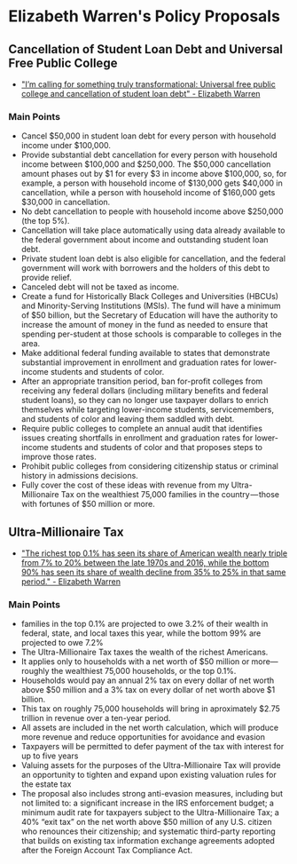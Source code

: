 # Elizabeth Warren's Policy Proposals
## Cancellation of Student Loan Debt and Universal Free Public College
* ["I’m calling for something truly transformational: Universal free public college and cancellation of student loan debt" - Elizabeth Warren](https://medium.com/@teamwarren/im-calling-for-something-truly-transformational-universal-free-public-college-and-cancellation-of-a246cd0f910f?&subsource=GS-67138944213-elizabeth%20warren-p-344847569912&gclid=Cj0KCQjwnpXmBRDUARIsAEo71tS7r-Ol8h6KQyxt-vatrQfZH2OVxckVq9pzaQ7WNm7MxodPbPqkMMwaAhv7EALw_wcB&refcode=WFP2019-LB-GS-CO&refcode2=GS-67138944213-elizabeth%20warren-p-344847569912)
### Main Points
* Cancel $50,000 in student loan debt for every person with household income under $100,000.
* Provide substantial debt cancellation for every person with household income between $100,000 and $250,000. The $50,000 cancellation amount phases out by $1 for every $3 in income above $100,000, so, for example, a person with household income of $130,000 gets $40,000 in cancellation, while a person with household income of $160,000 gets $30,000 in cancellation.
* No debt cancellation to people with household income above $250,000 (the top 5%).
* Cancellation will take place automatically using data already available to the federal government about income and outstanding student loan debt.
* Private student loan debt is also eligible for cancellation, and the federal government will work with borrowers and the holders of this debt to provide relief.
* Canceled debt will not be taxed as income.
* Create a fund for Historically Black Colleges and Universities (HBCUs) and Minority-Serving Institutions (MSIs). The fund will have a minimum of $50 billion, but the Secretary of Education will have the authority to increase the amount of money in the fund as needed to ensure that spending per-student at those schools is comparable to colleges in the area.
* Make additional federal funding available to states that demonstrate substantial improvement in enrollment and graduation rates for lower-income students and students of color.
* After an appropriate transition period, ban for-profit colleges from receiving any federal dollars (including military benefits and federal student loans), so they can no longer use taxpayer dollars to enrich themselves while targeting lower-income students, servicemembers, and students of color and leaving them saddled with debt.
* Require public colleges to complete an annual audit that identifies issues creating shortfalls in enrollment and graduation rates for lower-income students and students of color and that proposes steps to improve those rates.
* Prohibit public colleges from considering citizenship status or criminal history in admissions decisions.
* Fully cover the cost of these ideas with revenue from my Ultra-Millionaire Tax on the wealthiest 75,000 families in the country — those with fortunes of $50 million or more.

## Ultra-Millionaire Tax
* ["The richest top 0.1% has seen its share of American wealth nearly triple from 7% to 20% between the late 1970s and 2016, while the bottom 90% has seen its share of wealth decline from 35% to 25% in that same period." - Elizabeth Warren](https://elizabethwarren.com/ultra-millionaire-tax/)
### Main Points
* families in the top 0.1% are projected to owe 3.2% of their wealth in federal, state, and local taxes this year, while the bottom 99% are projected to owe 7.2%
* The Ultra-Millionaire Tax taxes the wealth of the richest Americans.
* It applies only to households with a net worth of $50 million or more—roughly the wealthiest 75,000 households, or the top 0.1%. 
* Households would pay an annual 2% tax on every dollar of net worth above $50 million and a 3% tax on every dollar of net worth above $1 billion.
* This  tax on roughly 75,000 households will bring in aproximately $2.75 trillion in revenue over a ten-year period.
* All assets are included in the net worth calculation, which will produce more revenue and reduce opportunities for avoidance and evasion
* Taxpayers will be permitted to defer payment of the tax with interest for up to five years
* Valuing assets for the purposes of the Ultra-Millionaire Tax will provide an opportunity to tighten and expand upon existing valuation rules for the estate tax
* The proposal also includes strong anti-evasion measures, including but not limited to: a significant increase in the IRS enforcement budget; a minimum audit rate for taxpayers subject to the Ultra-Millionaire Tax; a 40% “exit tax” on the net worth above $50 million of any U.S. citizen who renounces their citizenship; and systematic third-party reporting that builds on existing tax information exchange agreements adopted after the Foreign Account Tax Compliance Act.

